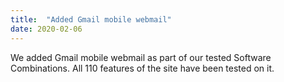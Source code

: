 ```yaml
---
title:  "Added Gmail mobile webmail"
date: 2020-02-06
---
```


We added Gmail mobile webmail as part of our tested Software Combinations. All 110 features of the site have been tested on it.